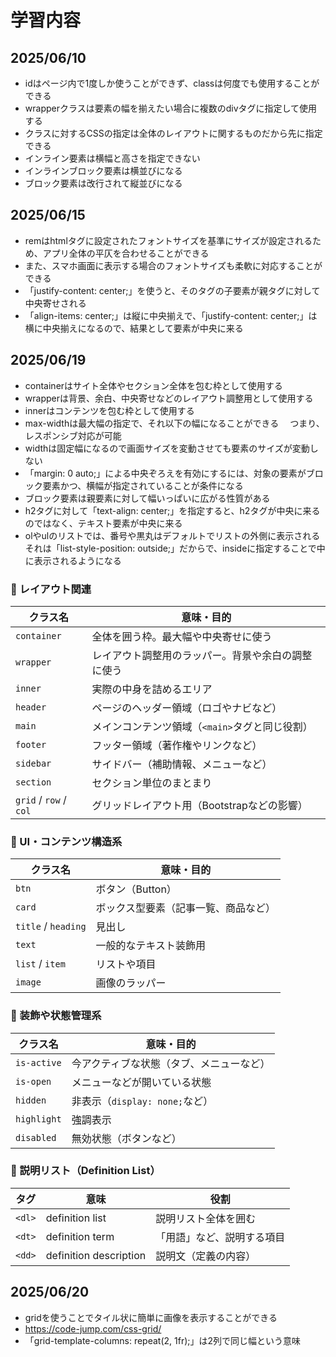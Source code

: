 # 学習内容

## 2025/06/10
- idはページ内で1度しか使うことができず、classは何度でも使用することができる
- wrapperクラスは要素の幅を揃えたい場合に複数のdivタグに指定して使用する
- クラスに対するCSSの指定は全体のレイアウトに関するものだから先に指定できる
- インライン要素は横幅と高さを指定できない
- インラインブロック要素は横並びになる
- ブロック要素は改行されて縦並びになる

## 2025/06/15
- remはhtmlタグに設定されたフォントサイズを基準にサイズが設定されるため、アプリ全体の平仄を合わせることができる
- また、スマホ画面に表示する場合のフォントサイズも柔軟に対応することができる
- 「justify-content: center;」を使うと、そのタグの子要素が親タグに対して中央寄せされる
- 「align-items: center;」は縦に中央揃えで、「justify-content: center;」は横に中央揃えになるので、結果として要素が中央に来る

## 2025/06/19
- containerはサイト全体やセクション全体を包む枠として使用する
- wrapperは背景、余白、中央寄せなどのレイアウト調整用として使用する
- innerはコンテンツを包む枠として使用する
- max-widthは最大幅の指定で、それ以下の幅になることができる
　つまり、レスポンシブ対応が可能
- widthは固定幅になるので画面サイズを変動させても要素のサイズが変動しない
- 「margin: 0 auto;」による中央ぞろえを有効にするには、対象の要素がブロック要素かつ、横幅が指定されていることが条件になる
- ブロック要素は親要素に対して幅いっぱいに広がる性質がある
- h2タグに対して「text-align: center;」を指定すると、h2タグが中央に来るのではなく、テキスト要素が中央に来る
- olやulのリストでは、番号や黒丸はデフォルトでリストの外側に表示される
  それは「list-style-position: outside;」だからで、insideに指定することで中に表示されるようになる

### 🔹 レイアウト関連
| クラス名                   | 意味・目的                       |
| ---------------------- | --------------------------- |
| `container`            | 全体を囲う枠。最大幅や中央寄せに使う          |
| `wrapper`              | レイアウト調整用のラッパー。背景や余白の調整に使う   |
| `inner`                | 実際の中身を詰めるエリア                |
| `header`               | ページのヘッダー領域（ロゴやナビなど）         |
| `main`                 | メインコンテンツ領域（`<main>`タグと同じ役割） |
| `footer`               | フッター領域（著作権やリンクなど）           |
| `sidebar`              | サイドバー（補助情報、メニューなど）          |
| `section`              | セクション単位のまとまり                |
| `grid` / `row` / `col` | グリッドレイアウト用（Bootstrapなどの影響）  |


### 🔹 UI・コンテンツ構造系
| クラス名                | 意味・目的              |
| ------------------- | ------------------ |
| `btn`               | ボタン（Button）        |
| `card`              | ボックス型要素（記事一覧、商品など） |
| `title` / `heading` | 見出し                |
| `text`              | 一般的なテキスト装飾用        |
| `list` / `item`     | リストや項目             |
| `image`             | 画像のラッパー            |

### 🔹 装飾や状態管理系
| クラス名        | 意味・目的                   |
| ----------- | ----------------------- |
| `is-active` | 今アクティブな状態（タブ、メニューなど）    |
| `is-open`   | メニューなどが開いている状態          |
| `hidden`    | 非表示（`display: none;`など） |
| `highlight` | 強調表示                    |
| `disabled`  | 無効状態（ボタンなど）             |

### 🔹 説明リスト（Definition List）
| タグ     | 意味                     | 役割            |
| ------ | ---------------------- | ------------- |
| `<dl>` | definition list        | 説明リスト全体を囲む    |
| `<dt>` | definition term        | 「用語」など、説明する項目 |
| `<dd>` | definition description | 説明文（定義の内容）    |

## 2025/06/20
- gridを使うことでタイル状に簡単に画像を表示することができる
- https://code-jump.com/css-grid/
- 「grid-template-columns: repeat(2, 1fr);」は2列で同じ幅という意味